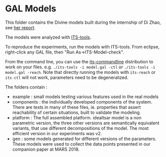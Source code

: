 # GAL Models

This folder contains the Divine models built during the internship of Di Zhao, see [her report](https://github.com/lip6/TSAR-DHCCP/raw/master/Reports/rapport_dizhao_2015.pdf).

The models were analyzed with [ITS-tools](http://ddd.lip6.fr).

To reproduce the experiments, run the models with ITS-tools. 
From eclipse, right-click any GAL file, then "Run As->ITS-Model-check".

From the command line, you can use the [its-commandline](https://yanntm.github.io/ITS-commandline/) distribution to work on your files.
e.g. `./its-tools -i model.gal -ctl` or `./its-tools -i model.gal -reach`. 
Note that directly running the models with `its-reach` or `its-ctl` will not work, parameters need to be degeneralized. 

The folders contain :
* example : small models testing various features used in the real models
* components : the individually developed components of the system. There are tests in many of these files, ie. properties that assert reachability of certain situations, built to validate the modeling.
* platform : The full assembled platform. idealtsar model is a non parametric version, the three other versions are semantically equivalent variants, that use different decompositions of the model. The most efficient version in our experiments was v2.
* gen : some models generated for different versions of the parameters. These models were used to collect the data points presented in our companion paper at MARS 2018. 
 
 

